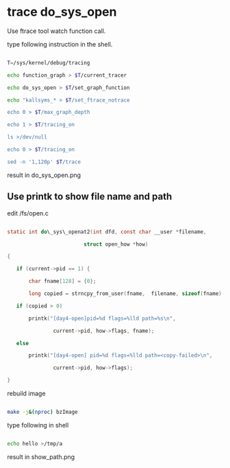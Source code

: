 

# trace do\_sys\_open



Use ftrace tool watch function call.



type following instruction in the shell.

```bash

T=/sys/kernel/debug/tracing

echo function_graph > $T/current_tracer

echo do_sys_open > $T/set_graph_function

echo "kallsyms_* > $T/set_ftrace_notrace

echo 0 > $T/max_graph_depth

echo 1 > $T/tracing_on

ls >/dev/null

echo 0 > $T/tracing_on

sed -n '1,120p' $T/trace

```

result in do_sys_open.png



## Use printk to show file name and path

edit /fs/open.c

```c

static int do\_sys\_openat2(int dfd, const char __user *filename,

                         struct open_how *how)

{

   if (current->pid == 1) {   

       char fname[128] = {0};

       long copied = strncpy_from_user(fname,  filename, sizeof(fname)-1);

   if (copied > 0)

       printk("[day4-open]pid=%d flags=%lld path=%s\n",

               current->pid, how->flags, fname);

   else

       printk("[day4-open] pid=%d flags=%lld path=<copy-failed>\n",

               current->pid, how->flags);

}

```

rebuild image

```bash

make -j&(nproc) bzImage

```

type following in shell

```bash

echo hello >/tmp/a

```

result in show_path.png




